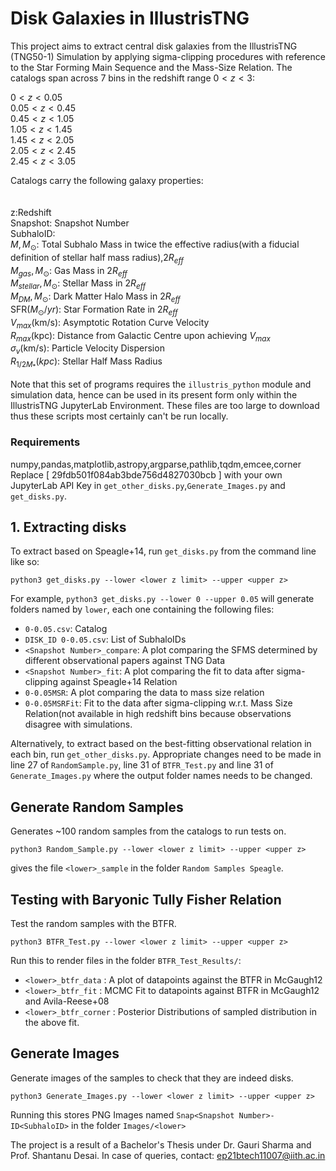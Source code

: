 # Disk Galaxies in IllustrisTNG

This project aims to extract central disk galaxies from the IllustrisTNG (TNG50-1) Simulation by applying sigma-clipping procedures with reference to the Star Forming Main Sequence and the Mass-Size Relation. The catalogs span across 7 bins in the redshift range $0 \lt z \lt 3$:

$0 \lt z \lt 0.05$<br>
$0.05 \lt z \lt 0.45$<br>
$0.45 \lt z \lt 1.05$<br>
$1.05 \lt z \lt 1.45$<br>
$1.45 \lt z \lt 2.05$<br>
$2.05 \lt z \lt 2.45$<br>
$2.45 \lt z \lt 3.05$<br>

Catalogs carry the following galaxy properties:<br>
<br>
<br>
z:Redshift<br>
Snapshot: Snapshot Number<br>
SubhaloID:<br> 
$M,M_{\odot}:$             Total Subhalo Mass in twice the effective radius(with a fiducial definition of stellar half mass radius),$2R_{eff}$<br> 
$M_{gas},M_{\odot}$:       Gas Mass in $2R_{eff}$<br>
$M_{stellar},M_{\odot}$:   Stellar Mass in $2R_{eff}$<br>
$M_{DM},M_{\odot}$:        Dark Matter Halo Mass in $2R_{eff}$<br>
SFR($M_{\odot}/yr$):       Star Formation Rate in $2R_{eff}$<br> 
$V_{max}$(km/s):           Asymptotic Rotation Curve Velocity<br>
$R_{max}$(kpc):            Distance from Galactic Centre upon achieving $V_{max}$<br>
$\sigma_v$(km/s):          Particle Velocity Dispersion<br>
$R_{1/2M_*}(kpc)$:         Stellar Half Mass Radius

Note that this set of programs requires the `illustris_python` module and simulation data, hence can be used in its present form only within the IllustrisTNG JupyterLab Environment. These files are too large to download thus these scripts most certainly can't be run locally.

### Requirements
numpy,pandas,matplotlib,astropy,argparse,pathlib,tqdm,emcee,corner
Replace [ 29fdb501f084ab3bde756d4827030bcb ] with your own JupyterLab API Key in `get_other_disks.py`,`Generate_Images.py` and `get_disks.py`.


## 1. Extracting disks

To extract based on Speagle+14, run `get_disks.py` from the command line like so:

```
python3 get_disks.py --lower <lower z limit> --upper <upper z>
```
For example, `python3 get_disks.py --lower 0 --upper 0.05` will generate folders named by `lower`, each one containing the following files:


- `0-0.05.csv`: Catalog
- `DISK_ID 0-0.05.csv`: List of SubhaloIDs
- `<Snapshot Number>_compare`: A plot comparing the SFMS determined by different observational papers against TNG Data
- `<Snapshot Number>_fit`: A plot comparing the fit to data after sigma-clipping against Speagle+14 Relation
- `0-0.05MSR`: A plot comparing the data to mass size relation
- `0-0.05MSRFit`: Fit to the data after sigma-clipping w.r.t. Mass Size Relation(not available in high redshift bins because observations disagree with simulations.

Alternatively, to extract based on the best-fitting observational relation in each bin, run `get_other_disks.py`. Appropriate changes need to be made in line 27 of `RandomSample.py`, line 31 of `BTFR_Test.py` and line 31 of `Generate_Images.py` where the output folder names needs to be changed.

## Generate Random Samples

Generates ~100 random samples from the catalogs to run tests on.
```
python3 Random_Sample.py --lower <lower z limit> --upper <upper z>
```
gives the file `<lower>_sample` in the folder `Random Samples Speagle`. 

## Testing with Baryonic Tully Fisher Relation
Test the random samples with the BTFR.
```
python3 BTFR_Test.py --lower <lower z limit> --upper <upper z>
```
Run this to render files in the folder `BTFR_Test_Results/`:

- `<lower>_btfr_data` : A plot of datapoints against the BTFR in McGaugh12
- `<lower>_btfr_fit` : MCMC Fit to datapoints against BTFR in McGaugh12 and Avila-Reese+08
- `<lower>_btfr_corner` : Posterior Distributions of sampled distribution in the above fit.

## Generate Images

Generate images of the samples to check that they are indeed disks. 
```
python3 Generate_Images.py --lower <lower z limit> --upper <upper z>
```
Running this stores PNG Images named `Snap<Snapshot Number>-ID<SubhaloID>` in the folder `Images/<lower>`

The project is a result of a Bachelor's Thesis under Dr. Gauri Sharma and Prof. Shantanu Desai. In case of queries, contact: ep21btech11007@iith.ac.in

